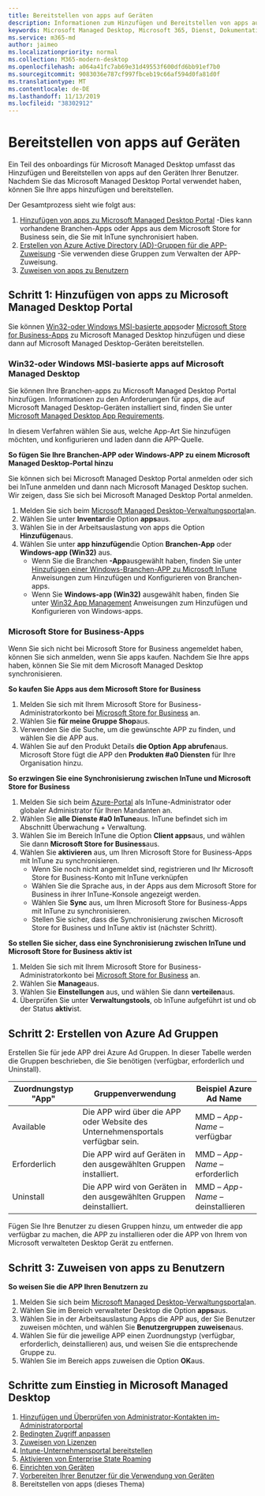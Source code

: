 ```yaml
---
title: Bereitstellen von apps auf Geräten
description: Informationen zum Hinzufügen und Bereitstellen von apps auf Microsoft Managed Desktop-Geräten.
keywords: Microsoft Managed Desktop, Microsoft 365, Dienst, Dokumentation, apps, Branchenanwendungen, Lob-apps
ms.service: m365-md
author: jaimeo
ms.localizationpriority: normal
ms.collection: M365-modern-desktop
ms.openlocfilehash: a064a41fc7ab69e31d49553f600dfd6bb91ef7b0
ms.sourcegitcommit: 9083036e787cf997fbceb19c66af594d0fa81d0f
ms.translationtype: MT
ms.contentlocale: de-DE
ms.lasthandoff: 11/13/2019
ms.locfileid: "38302912"
---
```

# <a name="deploy-apps-to-devices"></a>Bereitstellen von apps auf Geräten
Ein Teil des onboardings für Microsoft Managed Desktop umfasst das Hinzufügen und Bereitstellen von apps auf den Geräten Ihrer Benutzer. Nachdem Sie das Microsoft Managed Desktop Portal verwendet haben, können Sie Ihre apps hinzufügen und bereitstellen. 

Der Gesamtprozess sieht wie folgt aus:
1. [Hinzufügen von apps zu Microsoft Managed Desktop Portal](#1) -Dies kann vorhandene Branchen-Apps oder Apps aus dem Microsoft Store for Business sein, die Sie mit InTune synchronisiert haben. 
2. [Erstellen von Azure Active Directory (AD)-Gruppen für die APP-Zuweisung](#2) -Sie verwenden diese Gruppen zum Verwalten der APP-Zuweisung.
3. [Zuweisen von apps zu Benutzern](#3)

<span id="1" />

## <a name="step-1-add-apps-to-microsoft-managed-desktop-portal"></a>Schritt 1: Hinzufügen von apps zu Microsoft Managed Desktop Portal
Sie können [Win32-oder Windows MSI-basierte apps](#lob-apps)oder [Microsoft Store for Business-Apps](#msfb-apps) zu Microsoft Managed Desktop hinzufügen und diese dann auf Microsoft Managed Desktop-Geräten bereitstellen.

<span id="lob-apps">

###  <a name="win32-or-windows-msi-based-apps-to-microsoft-managed-desktop"></a>Win32-oder Windows MSI-basierte apps auf Microsoft Managed Desktop

Sie können Ihre Branchen-apps zu Microsoft Managed Desktop Portal hinzufügen. Informationen zu den Anforderungen für apps, die auf Microsoft Managed Desktop-Geräten installiert sind, finden Sie unter [Microsoft Managed Desktop App Requirements](https://docs.microsoft.com/microsoft-365/managed-desktop/service-description/mmd-app-requirements).

In diesem Verfahren wählen Sie aus, welche App-Art Sie hinzufügen möchten, und konfigurieren und laden dann die APP-Quelle. 

**So fügen Sie Ihre Branchen-APP oder Windows-APP zu einem Microsoft Managed Desktop-Portal hinzu**

Sie können sich bei Microsoft Managed Desktop Portal anmelden oder sich bei InTune anmelden und dann nach Microsoft Managed Desktop suchen. Wir zeigen, dass Sie sich bei Microsoft Managed Desktop Portal anmelden. 

1.  Melden Sie sich beim [Microsoft Managed Desktop-Verwaltungsportal](https://aka.ms/mmdportal)an. 
2.  Wählen Sie unter **Inventar**die Option **apps**aus.
3.  Wählen Sie in der Arbeitsauslastung von apps die Option **Hinzufügen**aus.
4.  Wählen Sie unter **app hinzufügen**die Option **Branchen-App** oder **Windows-app (Win32)** aus.
    - Wenn Sie die Branchen **-App**ausgewählt haben, finden Sie unter [Hinzufügen einer Windows-Branchen-APP zu Microsoft InTune](https://docs.microsoft.com/intune/lob-apps-windows) Anweisungen zum Hinzufügen und Konfigurieren von Branchen-apps.
    - Wenn Sie **Windows-app (Win32)** ausgewählt haben, finden Sie unter [Win32 App Management](https://docs.microsoft.com/intune/apps-win32-app-management) Anweisungen zum Hinzufügen und Konfigurieren von Windows-apps.

<span id="msfb-apps">

### <a name="microsoft-store-for-business-apps"></a>Microsoft Store for Business-Apps
Wenn Sie sich nicht bei Microsoft Store for Business angemeldet haben, können Sie sich anmelden, wenn Sie apps kaufen. Nachdem Sie Ihre apps haben, können Sie Sie mit dem Microsoft Managed Desktop synchronisieren. 

**So kaufen Sie Apps aus dem Microsoft Store for Business**

1. Melden Sie sich mit Ihrem Microsoft Store for Business-Administratorkonto bei [Microsoft Store for Business](https://businessstore.microsoft.com) an.
2. Wählen Sie **für meine Gruppe Shop**aus.
3. Verwenden Sie die Suche, um die gewünschte APP zu finden, und wählen Sie die APP aus.
4. Wählen Sie auf den Produkt Details **die Option App abrufen**aus. Microsoft Store fügt die APP den **Produkten #a0 Diensten** für Ihre Organisation hinzu.

**So erzwingen Sie eine Synchronisierung zwischen InTune und Microsoft Store for Business**
1. Melden Sie sich beim [Azure-Portal](https://portal.azure.com/) als InTune-Administrator oder globaler Administrator für Ihren Mandanten an.
2. Wählen Sie **alle Dienste #a0 InTune**aus. InTune befindet sich im Abschnitt Überwachung + Verwaltung.
3. Wählen Sie im Bereich InTune die Option **Client apps**aus, und wählen Sie dann **Microsoft Store for Business**aus.
4. Wählen Sie **aktivieren** aus, um Ihren Microsoft Store for Business-Apps mit InTune zu synchronisieren.
    - Wenn Sie noch nicht angemeldet sind, registrieren und Ihr Microsoft Store for Business-Konto mit InTune verknüpfen
    - Wählen Sie die Sprache aus, in der Apps aus dem Microsoft Store for Business in ihrer InTune-Konsole angezeigt werden.
    - Wählen Sie **Sync** aus, um Ihren Microsoft Store for Business-Apps mit InTune zu synchronisieren.
    - Stellen Sie sicher, dass die Synchronisierung zwischen Microsoft Store for Business und InTune aktiv ist (nächster Schritt). 

**So stellen Sie sicher, dass eine Synchronisierung zwischen InTune und Microsoft Store for Business aktiv ist**
1. Melden Sie sich mit Ihrem Microsoft Store for Business-Administratorkonto bei [Microsoft Store for Business](https://businessstore.microsoft.com) an.
2. Wählen Sie **Manage**aus.
3. Wählen Sie **Einstellungen** aus, und wählen Sie dann **verteilen**aus.
4. Überprüfen Sie unter **Verwaltungstools**, ob InTune aufgeführt ist und ob der Status **aktiv**ist.  

<span id="2" />

## <a name="step-2-create-azure-ad-groups"></a>Schritt 2: Erstellen von Azure Ad Gruppen

Erstellen Sie für jede APP drei Azure Ad Gruppen. In dieser Tabelle werden die Gruppen beschrieben, die Sie benötigen (verfügbar, erforderlich und Uninstall). 

Zuordnungstyp "App" |   Gruppenverwendung   | Beispiel Azure Ad Name
--- | --- | ---
Available |  Die APP wird über die APP oder Website des Unternehmensportals verfügbar sein. | MMD – *App-Name* – verfügbar
Erforderlich |  Die APP wird auf Geräten in den ausgewählten Gruppen installiert. | MMD – *App-Name* – erforderlich
Uninstall |  Die APP wird von Geräten in den ausgewählten Gruppen deinstalliert. | MMD – *App-Name* – deinstallieren

Fügen Sie Ihre Benutzer zu diesen Gruppen hinzu, um entweder die app verfügbar zu machen, die APP zu installieren oder die APP von Ihrem von Microsoft verwalteten Desktop Gerät zu entfernen. 

<span id="3" />

## <a name="step-3-assign-apps-to-your-users"></a>Schritt 3: Zuweisen von apps zu Benutzern

**So weisen Sie die APP Ihren Benutzern zu**

1. Melden Sie sich beim [Microsoft Managed Desktop-Verwaltungsportal](https://aka.ms/mmdportal)an.
2. Wählen Sie im Bereich verwalteter Desktop die Option **apps**aus.
3. Wählen Sie in der Arbeitsauslastung Apps die APP aus, der Sie Benutzer zuweisen möchten, und wählen Sie **Benutzergruppen zuweisen**aus.
4. Wählen Sie für die jeweilige APP einen Zuordnungstyp (verfügbar, erforderlich, deinstallieren) aus, und weisen Sie die entsprechende Gruppe zu.
5. Wählen Sie im Bereich apps zuweisen die Option **OK**aus.


## <a name="steps-to-get-started-with-microsoft-managed-desktop"></a>Schritte zum Einstieg in Microsoft Managed Desktop

1. [Hinzufügen und Überprüfen von Administrator-Kontakten im-Administratorportal](add-admin-contacts.md)
2. [Bedingten Zugriff anpassen](conditional-access.md)
3. [Zuweisen von Lizenzen](assign-licenses.md)
4. [Intune-Unternehmensportal bereitstellen](company-portal.md)
5. [Aktivieren von Enterprise State Roaming](enterprise-state-roaming.md)
6. [Einrichten von Geräten](set-up-devices.md)
7. [Vorbereiten Ihrer Benutzer für die Verwendung von Geräten](get-started-devices.md)
8. Bereitstellen von apps (dieses Thema)


<!--# Preparing apps for Microsoft Managed Desktop

This topic is the target for 2 "Learn more" links in the Admin Portal (aka.ms/app-overview;app-package); also target for link from Online resources (aka.ms/app-overviewmmd-app-prep) do not delete.

-->

